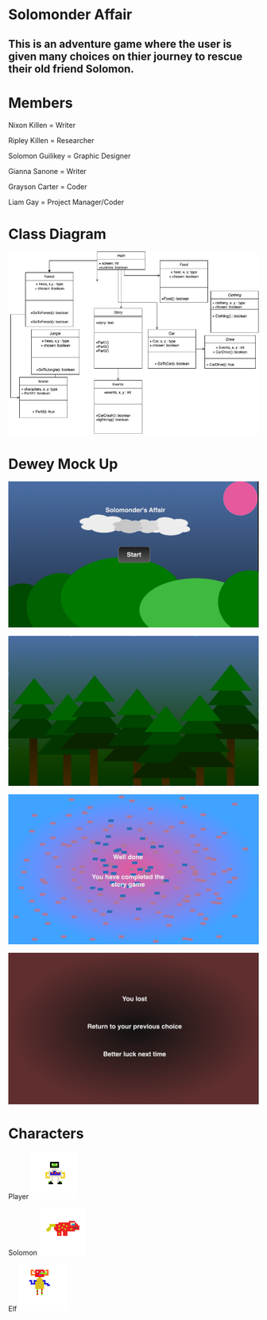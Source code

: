 # Solomonder Affair
## This is an adventure game where the user is given many choices on thier journey to rescue their old friend Solomon. 

# Members
 Nixon Killen = Writer 
 
 Ripley Killen = Researcher
 
 Solomon Guilikey = Graphic Designer
 
 Gianna Sanone = Writer
 
 Grayson Carter = Coder
 
 Liam Gay = Project Manager/Coder
# Class Diagram

![Gameplay](https://github.com/LiamTGay/Adventure-Story/blob/main/images/Final%20Diagram.jpg?raw=true)

# Dewey Mock Up
![Start Screen](https://github.com/LiamTGay/Adventure-Story/blob/main/images/Start%20Screen.png?raw=true)

![Forest Background](https://github.com/LiamTGay/Adventure-Story/blob/main/images/Forest.png?raw=true)

![Win Screen](https://github.com/LiamTGay/Adventure-Story/blob/main/images/Win%20Screen.png?raw=true)

![Lose Screen](https://github.com/LiamTGay/Adventure-Story/blob/main/images/Lose%20Screen.png?raw=true)

# Characters
Player
![Player](https://github.com/LiamTGay/Adventure-Story/blob/main/images/New%20Piskel-1.png%20(1).png?raw=true)

Solomon
![Solomonder](https://github.com/LiamTGay/Adventure-Story/blob/main/images/Real%20Solomonder.png?raw=true)

Elf
![Elf](https://github.com/LiamTGay/Adventure-Story/blob/main/images/Elf.png?raw=true)
